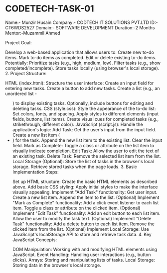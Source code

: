 # CODETECH-TASK-01
Name:- Munzir Husain
Company:- CODTECH IT SOLUTIONS PVT.LTD
ID:- CT6WDS2527
Domain:- SOFTWARE DEVELOPMENT
Duration:-2 Months
Mentor:-Muzammil Ahmed

Project Goal:

Develop a web-based application that allows users to:
Create new to-do items.
Mark to-do items as completed.
Edit or delete existing to-do items.
Potentially:
Prioritize tasks (e.g., high, medium, low).
Filter tasks (e.g., show completed/incomplete).
Store tasks locally (using browser's local storage).
2. Project Structure:

HTML (index.html):
Structure the user interface:
Create an input field for entering new tasks.
Create a button to add new tasks.
Create a list (e.g., an unordered list - <ul>) to display existing tasks.
Optionally, include buttons for editing and deleting tasks.
CSS (style.css):
Style the appearance of the to-do list:
Set colors, fonts, and spacing.
Apply styles to different elements (input fields, buttons, list items).
Create visual cues for completed tasks (e.g., strikethrough, different color).
JavaScript (script.js):
Handle the application's logic:
Add Task:
Get the user's input from the input field.
Create a new list item (<li>) for the task.
Append the new list item to the existing list.
Clear the input field.
Mark as Complete:
Toggle a class or attribute on the list item to visually indicate completion.
Edit Task:
Allow the user to edit the text of an existing task.
Delete Task:
Remove the selected list item from the list.
Local Storage (Optional):
Store the list of tasks in the browser's local storage.
Retrieve stored tasks when the page loads.
3. Basic Implementation Steps:

Set up HTML structure: Create the basic HTML elements as described above.
Add basic CSS styling: Apply initial styles to make the interface visually appealing.
Implement "Add Task" functionality:
Get user input.
Create a new list item.
Append the item to the list.
(Optional) Implement "Mark as Complete" functionality:
Add a click event listener to each list item.
Toggle a class or attribute on the clicked item.
(Optional) Implement "Edit Task" functionality:
Add an edit button to each list item.
Allow the user to modify the task text.
(Optional) Implement "Delete Task" functionality:
Add a delete button to each list item.
Remove the clicked item from the list.
(Optional) Implement Local Storage:
Use JavaScript's localStorage API to store and retrieve task data.
4. Key JavaScript Concepts:

DOM Manipulation: Working with and modifying HTML elements using JavaScript.
Event Handling: Handling user interactions (e.g., button clicks).
Arrays: Storing and manipulating lists of tasks.
Local Storage: Storing data in the browser's local storage.
